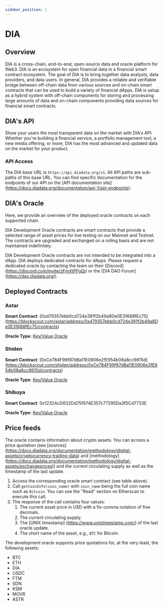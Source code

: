 ```yaml
---
sidebar_position: 1
---
```


# DIA

[DIA]: https://www.diadata.org/

## Overview

DIA is a cross-chain, end-to-end, open-source data and oracle platform for Web3. DIA is an ecosystem for open financial data in a financial smart contract ecosystem. The goal of DIA is to bring together data analysts, data providers, and data users. In general, DIA provides a reliable and verifiable bridge between off-chain data from various sources and on-chain smart contracts that can be used to build a variety of financial dApps. DIA is setup as a hybrid system with off-chain components for storing and processing large amounts of data and on-chain components providing data sources for financial smart contracts.

## DIA's API

Show your users the most transparent data on the market with DIA's API. Whether you're building a financial service, a portfolio management tool, a new media offering, or more, DIA has the most advanced and updated data on the market for your product.

### API Access

The DIA base URL is `https://api.diadata.org/v1`. All API paths are sub-paths of this base URL. You can find specific documentation for the endpoints of our API on the [API documentation site] (https://docs.diadata.org/documentation/api-1/api-endpoints).

## DIA's Oracle

Here, we provide an overview of the deployed oracle contracts on each supported chain.

DIA Development Oracle contracts are smart contracts that provide a selected range of asset prices for live testing on our Mainnet and Testnet. The contracts are upgraded and exchanged on a rolling basis and are not maintained indefinitely.

DIA Development Oracle contracts are not intended to be integrated into a dApp. DIA deploys dedicated contracts for dApps. Please request a dedicated oracle by contacting the team on their [Discord] (https://discord.com/invite/zFmXtPFgQj) or the [DIA DAO Forum] (https://dao.diadata.org/).

## Deployed Contracts

[Key/Value Oracle]: https://docs.diadata.org/documentation/oracle-documentation/access-the-oracle#dia-key-value-oracle-contract-v2

### Astar

**Smart Contract**: [0xd79357ebb0cd724e391f2b49a8De0E31688fEc75] (https://blockscout.com/astar/address/0xd79357ebb0cd724e391f2b49a8De0E31688fEc75/contracts)

**Oracle Type**: [Key/Value Oracle]

### Shiden

**Smart Contract**: [0xCe784F99f87dBa11E0906e2fE954b08a8cc9815d] (https://blockscout.com/shiden/address/0xCe784F99f87dBa11E0906e2fE954b08a8cc9815d/contracts)

**Oracle Type**: [Key/Value Oracle]

### Shibuya

**Smart Contract**: 0x1232AcD632Dd75f874E357c77295Da3f5Cd7733E

**Oracle Type**: [Key/Value Oracle]

## Price feeds

The oracle contains information about crypto assets. You can access a price quotation (see [sources] (https://docs.diadata.org/documentation/methodology/digital-assets/cryptocurrency-trading-data) and [methodology] (https://docs.diadata.org/documentation/methodology/digital-assets/exchangeprices)) and the current circulating supply as well as the timestamp of the last update.

1. Access the corresponding oracle smart contract (see table above).
2. Call `getCoinInfo(coin_name)` with `coin_name` being the full coin name such as `Bitcoin`. You can use the "Read" section on Etherscan to execute this call.
3. The response of the call contains four values:
   1. The current asset price in USD with a fix-comma notation of five decimals.
   2. The current circulating supply.
   3. The [UNIX timestamp] (https://www.unixtimestamp.com/) of the last oracle update.
   4. The short name of the asset, e.g., `BTC` for Bitcoin.

The development oracle supports price quotations for, at the very least, the following assets:

- BTC
- ETH
- DIA
- USDC
- FTM
- SDN
- KSM
- MOVR
- ASTR
